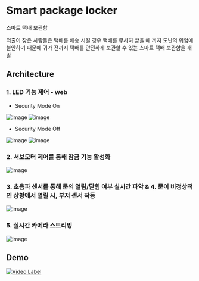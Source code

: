 # Smart package locker
 스마트 택배 보관함
 
외출이 잦은 사람들은 택배를 배송 시킬 경우 택배를 무사히 받을 때 까지 도난의 위험에 불안하기 때문에 귀가 전까지 택배를 안전하게 보관할 수 있는 스마트 택배 보관함을 개발

 
 ## Architecture
 
 ### 1. LED 기능 제어 - web
 
 * Security Mode On
 
![image](https://user-images.githubusercontent.com/53864655/72130464-f8d81380-33bc-11ea-85ae-a7c42032a8ed.png)
![image](https://user-images.githubusercontent.com/53864655/72130470-fbd30400-33bc-11ea-9bff-14beb3c62e01.png)




 * Security Mode Off
 
![image](https://user-images.githubusercontent.com/53864655/72130475-fecdf480-33bc-11ea-971e-495d78c14a83.png)
![image](https://user-images.githubusercontent.com/53864655/72130478-0097b800-33bd-11ea-8e52-fdde8eb51e6c.png)
 
 
 
 ### 2. 서보모터 제어를 통해 잠금 기능 활성화
 
![image](https://user-images.githubusercontent.com/53864655/72130483-055c6c00-33bd-11ea-9b13-cf5fd414f333.png)
 
 
 
 ### 3. 초음파 센서를 통해 문의 열림/닫힘 여부 실시간 파악 &  4. 문이 비정상적인 상황에서 열릴 시, 부저 센서 작동
 
![image](https://user-images.githubusercontent.com/53864655/72130565-481e4400-33bd-11ea-88cb-45f76cad3215.png)
 
 
 
 ### 5. 실시간 카메라 스트리밍
 
![image](https://user-images.githubusercontent.com/53864655/72130505-0ee5d400-33bd-11ea-9740-8a39401db46b.png)

 
 
 ## Demo
 
[![Video Label](http://img.youtube.com/vi/uLR1RNqJ1Mw/0.jpg)](https://youtu.be/MT5tCM7lF9w)
